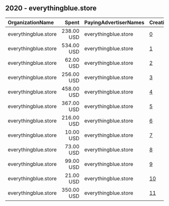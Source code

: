 ## 2020 - everythingblue.store 
|OrganizationName|Spent|PayingAdvertiserNames|CreativeUrls|Impressions|Genders|AgeBrackets|CountryCodes|BillingAddresses|CandidateBallotInformation|
|:---|---:|:---|:---|---:|:---|:---|:---|:---|:---|
|everythingblue.store|238.00 USD|everythingblue.store|[0](https://www.snap.com/political-ads/asset/c99ca7bfc54c83b22e82cf4899da8320342a6f8a9878d1d3ebb54d92b7844d5a?mediaType=mp4)|94,874||18-24|united states|US|Joe Biden|
|everythingblue.store|534.00 USD|everythingblue.store|[1](https://www.snap.com/political-ads/asset/1e659d12489d7012d62d680465d230c7be7d48b42983bca7b0ed13967481fa1e?mediaType=mp4)|150,301||18-32|united states|US|Joe Biden|
|everythingblue.store|62.00 USD|everythingblue.store|[2](https://www.snap.com/political-ads/asset/64aedb00100fc57c6d6ce1606e5e6710d6237d82ddcc3a9b6a7da8c1157d609a?mediaType=mp4)|15,216||18-34|united states|US|Joe Biden|
|everythingblue.store|256.00 USD|everythingblue.store|[3](https://www.snap.com/political-ads/asset/798219c3f7988e42b1694c1db00536c708ee018cad754777d9f75ec3a734f8ea?mediaType=mp4)|49,297||18-20|united states|US|Joe Biden|
|everythingblue.store|458.00 USD|everythingblue.store|[4](https://www.snap.com/political-ads/asset/a5be37764030b6bff54339a35932c9a3ade56b3e10e9e4dfa3fae291c61fe9cd?mediaType=mp4)|169,590||18-34|united states|US||
|everythingblue.store|367.00 USD|everythingblue.store|[5](https://www.snap.com/political-ads/asset/0f30c746dbbda32b656b41ad7b3c5698200afafec59dd64d152e452fb8dded39?mediaType=mp4)|142,927||18-34|united states|US||
|everythingblue.store|216.00 USD|everythingblue.store|[6](https://www.snap.com/political-ads/asset/4f56820e72e3b189dc0fd949511b951234aa948b8fb105ca02139c7c075f243e?mediaType=mp4)|85,931|MALE|18-34|united states|US|Joe Biden|
|everythingblue.store|10.00 USD|everythingblue.store|[7](https://www.snap.com/political-ads/asset/8ceb5c616c87b496325e586050dd00726e3de716635c9a5e3a59e9778ee74a0d?mediaType=jpeg)|8,505|||united states|US|Joe Biden|
|everythingblue.store|73.00 USD|everythingblue.store|[8](https://www.snap.com/political-ads/asset/7997fc278ec076225ab522d69e721ab0fe241546ab5eefdd5eadce6a0ff614a2?mediaType=mp4)|12,042||18-34|united states|US|Joe Biden|
|everythingblue.store|99.00 USD|everythingblue.store|[9](https://www.snap.com/political-ads/asset/9130f223ed837ab4b2dc42dc148be078daa600c269488b7833b92987b2bd5ed5?mediaType=mp4)|40,486||18+|united states|US|Joe Biden|
|everythingblue.store|21.00 USD|everythingblue.store|[10](https://www.snap.com/political-ads/asset/311e071862e9010e27d8bcdd80d41f78f911cc70fcbf69c2e2c778ad04459f47?mediaType=jpeg)|16,169|||united states|US|Joe Biden|
|everythingblue.store|350.00 USD|everythingblue.store|[11](https://www.snap.com/political-ads/asset/393c4a740258ec602c592796440b366d5224fc552f0beb5c9c52cb78893738bc?mediaType=mp4)|113,648||18-28|united states|US|Joe Biden|

